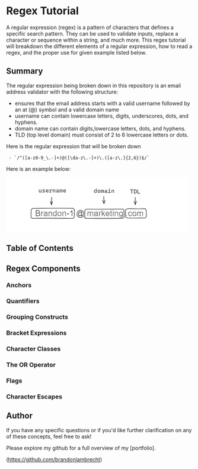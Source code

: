 # Regex Tutorial

A regular expression (regex) is a pattern of characters that defines a specific search pattern. They can be used to validate inputs, replace a character or sequence within a string, and much more. This regex tutorial will breakdown the different elements of a regular expression, how to read a regex, and the proper use for given example listed below.

## Summary

The regular expression being broken down in this repository is an email address validator with the following structure:

- ensures that the email address starts with a valid username followed by an at (@) symbol and a valid domain name
- username can contain lowercase letters, digits, underscores, dots, and hyphens.
- domain name can contain digits,lowercase letters, dots, and hyphens.
- TLD (top level domain) must consist of 2 to 6 lowercase letters or dots.

Here is the regular expression that will be broken down

     - `/^([a-z0-9_\.-]+)@([\da-z\.-]+)\.([a-z\.]{2,6})$/`

Here is an example below:

![Example](regex-example.png)

## Table of Contents

## Regex Components

### Anchors

### Quantifiers

### Grouping Constructs

### Bracket Expressions

### Character Classes

### The OR Operator

### Flags

### Character Escapes

## Author

If you have any specific questions or if you'd like further clarification on any of these concepts, feel free to ask!

Please explore my github for a full overview of my [portfolio].

(https://github.com/brandonlambrecht)
